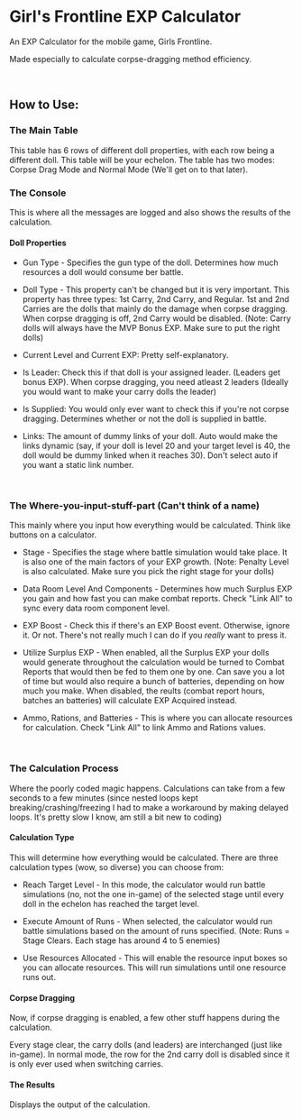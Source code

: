 # Girl's Frontline EXP Calculator
An EXP Calculator for the mobile game, Girls Frontline.

Made especially to calculate corpse-dragging method efficiency.

<br>
  
## How to Use:
### The Main Table
This table has 6 rows of different doll properties, with each row being a different doll. This table will be your echelon. The table has two modes: Corpse Drag Mode and Normal Mode (We'll get on to that later).

### The Console
This is where all the messages are logged and also shows the results of the calculation.

#### Doll Properties
* Gun Type - Specifies the gun type of the doll. Determines how much resources a doll would consume ber battle.

* Doll Type - This property can't be changed but it is very important. This property has three types: 1st Carry, 2nd Carry, and Regular. 1st and 2nd Carries are the dolls that mainly do the damage when corpse dragging. When corpse dragging is off, 2nd Carry would be disabled. (Note: Carry dolls will always have the MVP Bonus EXP. Make sure to put the right dolls)

* Current Level and Current EXP: Pretty self-explanatory.

* Is Leader: Check this if that doll is your assigned leader. (Leaders get bonus EXP). When corpse dragging, you need atleast 2 leaders (Ideally you would want to make your carry dolls the leader)

* Is Supplied: You would only ever want to check this if you're not corpse dragging. Determines whether or not the doll is supplied in battle.

* Links: The amount of dummy links of your doll. Auto would make the links dynamic (say, if your doll is level 20 and your target level is 40, the doll would be dummy linked when it reaches 30). Don't select auto if you want a static link number.

<br>

### The Where-you-input-stuff-part (Can't think of a name)
This mainly where you input how everything would be calculated. Think like buttons on a calculator.

* Stage - Specifies the stage where battle simulation would take place. It is also one of the main factors of your EXP growth. (Note: Penalty Level is also calculated. Make sure you pick the right stage for your dolls)

* Data Room Level And Components - Determines how much Surplus EXP you gain and how fast you can make combat reports. Check "Link All" to sync every data room component level.

* EXP Boost - Check this if there's an EXP Boost event. Otherwise, ignore it. Or not. There's not really much I can do if you *really* want to press it.

* Utilize Surplus EXP - When enabled, all the Surplus EXP your dolls would generate throughout the calculation would be turned to Combat Reports that would then be fed to them one by one. Can save you a lot of time but would also require a bunch of batteries, depending on how much you make. When disabled, the reults (combat report hours, batches an batteries) will calculate EXP Acquired instead.

* Ammo, Rations, and Batteries - This is where you can allocate resources for calculation. Check "Link All" to link Ammo and Rations values.

<br>

### The Calculation Process
Where the poorly coded magic happens. Calculations can take from a few seconds to a few minutes (since nested loops kept breaking/crashing/freezing I had to make a workaround by making delayed loops. It's pretty slow I know, am still a bit new to coding)

#### Calculation Type
This will determine how everything would be calculated. There are three calculation types (wow, so diverse) you can choose from:

* Reach Target Level - In this mode, the calculator would run battle simulations (no, not the one in-game) of the selected stage until every doll in the echelon has reached the target level. 

* Execute Amount of Runs - When selected, the calculator would run battle simulations based on the amount of runs specified. (Note: Runs = Stage Clears. Each stage has around 4 to 5 enemies)

* Use Resources Allocated - This will enable the resource input boxes so you can allocate resources. This will run simulations until one resource runs out.

#### Corpse Dragging
Now, if corpse dragging is enabled, a few other stuff happens during the calculation.

Every stage clear, the carry dolls (and leaders) are interchanged (just like in-game). In normal mode, the row for the 2nd carry doll is disabled since it is only ever used when switching carries. 

#### The Results
Displays the output of the calculation.
